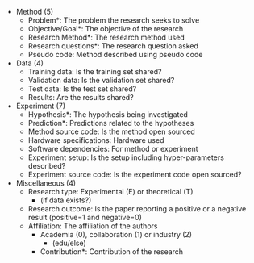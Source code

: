 - Method (5)
	- Problem*: The problem the research seeks to solve
	- Objective/Goal*: The objective of the research
	- Research Method*: The research method used
	- Research questions*: The research question asked
	- Pseudo code: Method described using pseudo code
- Data (4)
	- Training data: Is the training set shared?
	- Validation data: Is the validation set shared?
	- Test data: Is the test set shared?
	- Results: Are the results shared?
- Experiment (7)
	- Hypothesis*: The hypothesis being investigated
	- Prediction*: Predictions related to the hypotheses
	- Method source code: Is the method open sourced
	- Hardware specifications: Hardware used
	- Software dependencies: For method or experiment
	- Experiment setup: Is the setup including hyper-parameters described?
	- Experiment source code: Is the experiment code open sourced?
- Miscellaneous (4)
	- Research type: Experimental (E) or theoretical (T)
    	- (if data exists?)
	- Research outcome: Is the paper reporting a positive or a negative result (positive=1 and negative=0)
	- Affiliation: The affiliation of the authors 
		- Academia (0), collaboration (1) or industry (2)
    		- (edu/else)
		- Contribution*: Contribution of the research